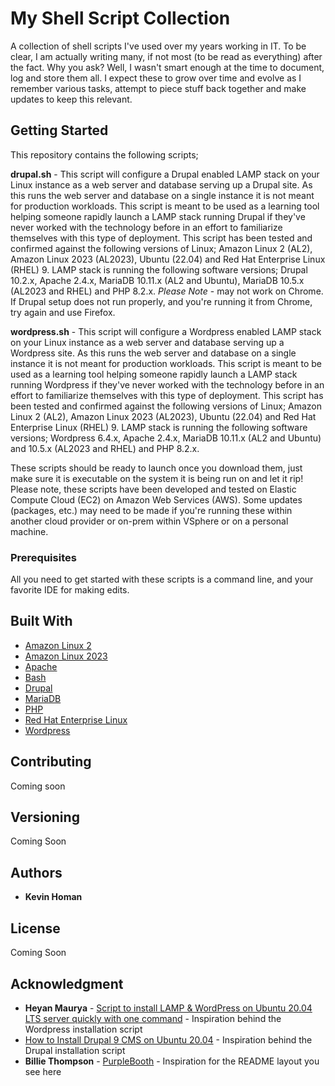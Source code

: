 # My Shell Script Collection

A collection of shell scripts I've used over my years working in IT. To be clear, I am actually writing many, if not most (to be read as everything) after the fact. Why you ask? Well, I wasn't smart enough at the time to document, log and store them all. I expect these to grow over time and evolve as I remember various tasks, attempt to piece stuff back together and make updates to keep this relevant.

## Getting Started

This repository contains the following scripts;

**drupal.sh** - This script will configure a Drupal enabled LAMP stack on your Linux instance as a web server and database serving up a Drupal site. As this runs the web server and database on a single instance it is not meant for production workloads. This script is meant to be used as a learning tool helping someone rapidly launch a LAMP stack running Drupal if they've never worked with the technology before in an effort to familiarize themselves with this type of deployment. This script has been tested and confirmed against the following versions of Linux; Amazon Linux 2 (AL2), Amazon Linux 2023 (AL2023), Ubuntu (22.04) and Red Hat Enterprise Linux (RHEL) 9. LAMP stack is running the following software versions; Drupal 10.2.x, Apache 2.4.x, MariaDB 10.11.x (AL2 and Ubuntu), MariaDB 10.5.x (AL2023 and RHEL) and PHP 8.2.x. *Please Note* - may not work on Chrome. If Drupal setup does not run properly, and you're running it from Chrome, try again and use Firefox.

**wordpress.sh** - This script will configure a Wordpress enabled LAMP stack on your Linux instance as a web server and database serving up a Wordpress site. As this runs the web server and database on a single instance it is not meant for production workloads. This script is meant to be used as a learning tool helping someone rapidly launch a LAMP stack running Wordpress if they've never worked with the technology before in an effort to familiarize themselves with this type of deployment. This script has been tested and confirmed against the following versions of Linux; Amazon Linux 2 (AL2), Amazon Linux 2023 (AL2023), Ubuntu (22.04) and Red Hat Enterprise Linux (RHEL) 9. LAMP stack is running the following software versions; Wordpress 6.4.x, Apache 2.4.x, MariaDB 10.11.x (AL2 and Ubuntu) and 10.5.x (AL2023 and RHEL) and PHP 8.2.x.

These scripts should be ready to launch once you download them, just make sure it is executable on the system it is being run on and let it rip! Please note, these scripts have been developed and tested on Elastic Compute Cloud (EC2) on Amazon Web Services (AWS). Some updates (packages, etc.) may need to be made if you're running these within another cloud provider or on-prem within VSphere or on a personal machine.

### Prerequisites

All you need to get started with these scripts is a command line, and your favorite IDE for making edits.

## Built With

* [Amazon Linux 2](https://aws.amazon.com/amazon-linux-2/?amazon-linux-whats-new.sort-by=item.additionalFields.postDateTime&amazon-linux-whats-new.sort-order=desc)
* [Amazon Linux 2023](https://aws.amazon.com/linux/amazon-linux-2023/)
* [Apache](https://httpd.apache.org/)
* [Bash](https://www.gnu.org/software/bash/)
* [Drupal](https://www.drupal.org/)
* [MariaDB](https://mariadb.org/)
* [PHP](https://www.php.net/)
* [Red Hat Enterprise Linux](https://www.redhat.com/en/technologies/linux-platforms/enterprise-linux)
* [Wordpress](https://wordpress.com/)

## Contributing

Coming soon

## Versioning

Coming Soon

## Authors

* **Kevin Homan**

## License

Coming Soon

## Acknowledgment

* **Heyan Maurya** - [Script to install LAMP & WordPress on Ubuntu 20.04 LTS server quickly with one command](https://www.how2shout.com/linux/script-to-install-lamp-wordpress-on-ubuntu-20-04-lts-server-quickly-with-one-command/) - Inspiration behind the Wordpress installation script
* [How to Install Drupal 9 CMS on Ubuntu 20.04](https://linuxhostsupport.com/blog/how-to-install-drupal-9-cms-on-ubuntu-20-04/) - Inspiration behind the Drupal installation script
* **Billie Thompson** - [PurpleBooth](https://github.com/PurpleBooth) - Inspiration for the README layout you see here